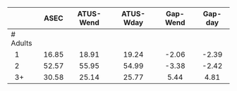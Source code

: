 
|                      |         ASEC |    ATUS-Wend |    ATUS-Wday |     Gap-Wend |      Gap-day |
| -------------------- | :----------: | :----------: | :----------: | :----------: | :----------: |
| # Adults             |              |              |              |              |              |
| &nbsp;&nbsp;1        |        16.85 |        18.91 |        19.24 |        -2.06 |        -2.39 |
| &nbsp;&nbsp;2        |        52.57 |        55.95 |        54.99 |        -3.38 |        -2.42 |
| &nbsp;&nbsp;3+       |        30.58 |        25.14 |        25.77 |         5.44 |         4.81 |

